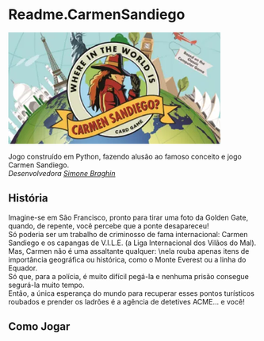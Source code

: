 # Readme.CarmenSandiego

![CarmenSandiego](/Jogos/CarmenSandiego/sources/BoardGame.webp)

Jogo construído em Python, fazendo alusão ao famoso conceito e jogo Carmen Sandiego.  
*Desenvolvedora [Simone Braghin](https://github.com/SimoneBraghin)*

## História
Imagine-se em São Francisco, pronto para tirar uma foto da Golden Gate, quando, de repente, você percebe que a ponte desapareceu!  
Só poderia ser um trabalho de criminosso de fama internacional: Carmen Sandiego e os capangas de V.I.L.E. (a Liga Internacional dos Vilãos do Mal).  
Mas, Carmen não é uma assaltante qualquer: \nela rouba apenas itens de importância geográfica ou histórica, como o Monte Everest ou a linha do Equador.  
Só que, para a polícia, é muito difícil pegá-la e nenhuma prisão consegue segurá-la muito tempo.  
Então, a única esperança do mundo para recuperar esses pontos turísticos roubados e prender os ladrões é a agência de detetives ACME... e você!


## Como Jogar